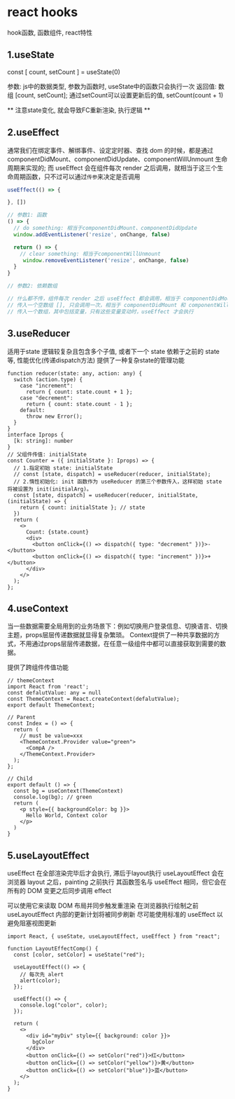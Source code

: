 # react hooks
hook函数, 函数组件, react特性

## 1.useState
const [ count, setCount ] = useState(0)

参数: js中的数据类型, 参数为函数时, useState中的函数只会执行一次
返回值: 数组 [count, setCount]; 通过setCount可以设置更新后的值, setCount(count + 1)

** 注意state变化, 就会导致FC重新渲染, 执行逻辑 **

## 2.useEffect
通常我们在绑定事件、解绑事件、设定定时器、查找 dom 的时候，都是通过 componentDidMount、componentDidUpdate、componentWillUnmount 生命周期来实现的;
而 useEffect 会在组件每次 render 之后调用，就相当于这三个生命周期函数，只不过可以通过`传参`来决定是否调用

```js
useEffect(() => {

}, [])

// 参数1: 函数
() => {
  // do something: 相当于componentDidMount、componentDidUpdate
  window.addEventListener('resize', onChange, false)

  return () => {
    // clear something: 相当于componentWillUnmount
     window.removeEventListener('resize', onChange, false)
  }
}

// 参数2: 依赖数组

// 什么都不传，组件每次 render 之后 useEffect 都会调用，相当于 componentDidMount 和 componentDidUpdate
// 传入一个空数组 [], 只会调用一次，相当于 componentDidMount 和 componentWillUnmount
// 传入一个数组，其中包括变量，只有这些变量变动时，useEffect 才会执行
```

## 3.useReducer
适用于state 逻辑较复杂且包含多个子值, 或者下一个 state 依赖于之前的 state 等, 性能优化(传递dispatch方法)
提供了一种复杂state的管理功能

```tsx
function reducer(state: any, action: any) {
  switch (action.type) {
    case "increment":
      return { count: state.count + 1 };
    case "decrement":
      return { count: state.count - 1 };
    default:
      throw new Error();
  }
}
interface Iprops {
  [k: string]: number
}
// 父组件传值: initialState
const Counter = ({ initialState }: Iprops) => {
  // 1.指定初始 state: initialState
  // const [state, dispatch] = useReducer(reducer, initialState);
  // 2.惰性初始化: init 函数作为 useReducer 的第三个参数传入，这样初始 state 将被设置为 init(initialArg)。
  const [state, dispatch] = useReducer(reducer, initialState, (initialState) => {
    return { count: initialState }; // state
  })
  return (
    <>
      Count: {state.count}
      <div>
        <button onClick={() => dispatch({ type: "decrement" })}>-</button>
        <button onClick={() => dispatch({ type: "increment" })}>+</button>
      </div>
    </>
  );
};
```

## 4.useContext
当一些数据需要全局用到的业务场景下：例如切换用户登录信息、切换语言、切换主题，props层层传递数据就显得复杂繁琐。
Context提供了一种共享数据的方式，不用通过props层层传递数据，在任意一级组件中都可以直接获取到需要的数据。

提供了跨组件传值功能

```tsx
// themeContext
import React from 'react';
const defalutValue: any = null
const ThemeContext = React.createContext(defalutValue);
export default ThemeContext;

// Parent
const Index = () => {
  return (
    // must be value=xxx
    <ThemeContext.Provider value="green">
      <CompA />
    </ThemeContext.Provider>
  );
};

// Child
export default () => {
  const bg = useContext(ThemeContext)
  console.log(bg); // green
  return (
    <p style={{ backgroundColor: bg }}>
      Hello World, Context color
    </p>
  )
}
```

## 5.useLayoutEffect
useEffect 在全部渲染完毕后才会执行, 滞后于layout执行
useLayoutEffect 会在 浏览器 layout 之后，painting 之前执行
其函数签名与 useEffect 相同，但它会在所有的 DOM 变更之后同步调用 effect

可以使用它来读取 DOM 布局并同步触发重渲染
在浏览器执行绘制之前 useLayoutEffect 内部的更新计划将被同步刷新
尽可能使用标准的 useEffect 以避免阻塞视图更新
```tsx
import React, { useState, useLayoutEffect, useEffect } from "react";

function LayoutEffectComp() {
  const [color, setColor] = useState("red");

  useLayoutEffect(() => {
    // 每次先 alert
    alert(color);
  });

  useEffect(() => {
    console.log("color", color);
  });

  return (
    <>
      <div id="myDiv" style={{ background: color }}>
        bgColor
      </div>
      <button onClick={() => setColor("red")}>红</button>
      <button onClick={() => setColor("yellow")}>黄</button>
      <button onClick={() => setColor("blue")}>蓝</button>
    </>
  );
}
```